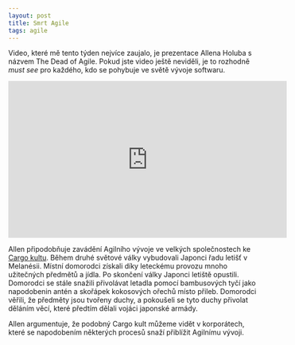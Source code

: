 ```yaml
---
layout: post
title: Smrt Agile
tags: agile
---
```


Video, které mě tento týden nejvíce zaujalo, je prezentace Allena Holuba s názvem
The Dead of Agile. Pokud jste video ještě neviděli, je to rozhodně *must see* pro
každého, kdo se pohybuje ve světě vývoje softwaru.

<!--more-->

<iframe width="560" height="315" src="https://www.youtube-nocookie.com/embed/HZyRQ8Uhhmk?rel=0" frameborder="0" allow="encrypted-media" allowfullscreen></iframe>

Allen připodobňuje zavádění Agilního vývoje ve velkých společnostech ke
[Cargo kultu](https://cs.wikipedia.org/wiki/Cargo_kult).
Během druhé světové války vybudovali Japonci řadu letišť v Melanésii.
Místní domorodci získali díky leteckému provozu mnoho užitečných předmětů a jídla.
Po skončení války Japonci letiště opustili. Domorodci se stále snažili přivolávat letadla
pomocí bambusových tyčí jako napodobenin antén a skořápek kokosových ořechů místo přileb.
Domorodci věřili, že předměty jsou tvořeny duchy, a pokoušeli se tyto duchy přivolat
děláním věcí, které předtím dělali vojáci japonské armády.

Allen argumentuje, že podobný Cargo kult můžeme vidět v korporátech, které se napodobením
některých procesů snaží přiblížit Agilnímu vývoji.
